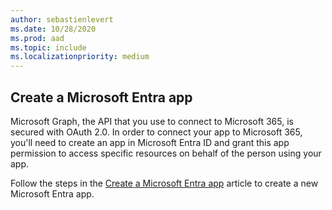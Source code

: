 ```yaml
---
author: sebastienlevert
ms.date: 10/28/2020
ms.prod: aad
ms.topic: include
ms.localizationpriority: medium
---
```


<a name='create-an-azure-active-directory-app'></a>

## Create a Microsoft Entra app

Microsoft Graph, the API that you use to connect to Microsoft 365, is secured with OAuth 2.0. In order to connect your app to Microsoft 365, you'll need to create an app in Microsoft Entra ID and grant this app permission to access specific resources on behalf of the person using your app.

Follow the steps in the [Create a Microsoft Entra app](../get-started/add-aad-app-registration.md) article to create a new Microsoft Entra app.
